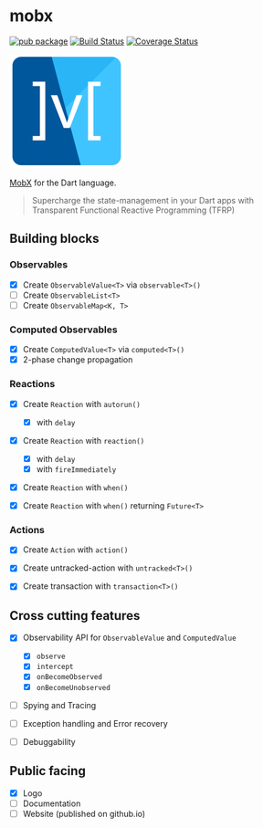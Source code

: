 # mobx


[![pub package](https://img.shields.io/pub/v/mobx.svg)](https://pub.dartlang.org/packages/mobx)
[![Build Status](https://travis-ci.com/mobxjs/mobx.dart.svg?branch=master)](https://travis-ci.com/mobxjs/mobx.dart)
[![Coverage Status](https://coveralls.io/repos/github/mobxjs/mobx.dart/badge.svg?branch=master)](https://coveralls.io/github/mobxjs/mobx.dart?branch=master)

![](doc/mobx.png)

[MobX](https://github.com/mobxjs/mobx) for the Dart language.

> Supercharge the state-management in your Dart apps with Transparent Functional Reactive Programming (TFRP)

## Building blocks

### Observables 

- [x] Create `ObservableValue<T>` via `observable<T>()`
- [ ] Create `ObservableList<T>`
- [ ] Create `ObservableMap<K, T>`

### Computed Observables 

- [x] Create `ComputedValue<T>` via `computed<T>()`
- [x] 2-phase change propagation

### Reactions 

- [x] Create `Reaction` with `autorun()`
    - [x] with `delay`
- [x] Create `Reaction` with `reaction()`
    - [x] with `delay`
    - [x] with `fireImmediately`
- [x] Create `Reaction` with `when()`
- [x] Create `Reaction` with `when()` returning `Future<T>`
 

### Actions 

- [x] Create `Action` with `action()`
- [x] Create untracked-action with `untracked<T>()`
- [x] Create transaction with `transaction<T>()`


## Cross cutting features

- [x] Observability API for `ObservableValue` and `ComputedValue` 
    - [x] `observe`
    - [x] `intercept`
    - [x] `onBecomeObserved`
    - [x] `onBecomeUnobserved`
- [ ] Spying and Tracing
- [ ] Exception handling and Error recovery
- [ ] Debuggability


## Public facing

- [x] Logo
- [ ] Documentation
- [ ] Website (published on github.io)
